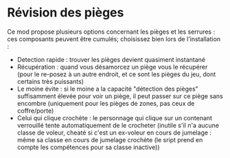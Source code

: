 # Révision des pièges

Ce mod propose plusieurs options concernant les pièges et les serrures : ces composants peuvent être cumulés; choisissez bien lors de l'installation :
- Detection rapide : trouver les pièges devient quasiment instantané 
- Récupération : quand vous désamorcez un piège vous le récupérer (pour le re-posez à un autre endroit, et ce sont les pièges du jeu, dont certains très puissants)
- Le moine évite : si le moine a la capacité "détection des pièges" suffisamment élevée pour voir un piège, il peut passer sur ce piège sans encombre (uniquement pour les pièges de zones, pas ceux de coffre/porte)
- Celui qui clique crochète : le personnage qui clique sur un contenant verrouillé tente automatiquement de le crocheter (inutile s'il n'a aucune classe de voleur, cheaté si c'est un ex-voleur en cours de jumelage : même sa classe en cours de jumelage crochète (le sript prend en compte les compétences pour sa classe inactive))
